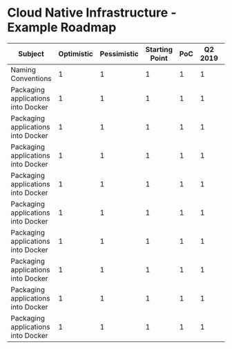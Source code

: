 # Cloud Native Infrastructure - Example Roadmap

| Subject | Optimistic | Pessimistic | Starting Point | PoC | Q2 2019 | Q3 2019 |
| --- | --- | --- | --- | --- | --- | --- |
| Naming Conventions | 1 | 1 | 1 | 1 | 1 |
| Packaging applications into Docker | 1 | 1 | 1 | 1 | 1 | 2 |
| Packaging applications into Docker | 1 | 1 | 1 | 1 | 1 | 2 |
| Packaging applications into Docker | 1 | 1 | 1 | 1 | 1 | 2 |
| Packaging applications into Docker | 1 | 1 | 1 | 1 | 1 | 2 |
| Packaging applications into Docker | 1 | 1 | 1 | 1 | 1 | 2 |
| Packaging applications into Docker | 1 | 1 | 1 | 1 | 1 | 2 |
| Packaging applications into Docker | 1 | 1 | 1 | 1 | 1 | 2 |
| Packaging applications into Docker | 1 | 1 | 1 | 1 | 1 | 2 |
| Packaging applications into Docker | 1 | 1 | 1 | 1 | 1 | 2 |
